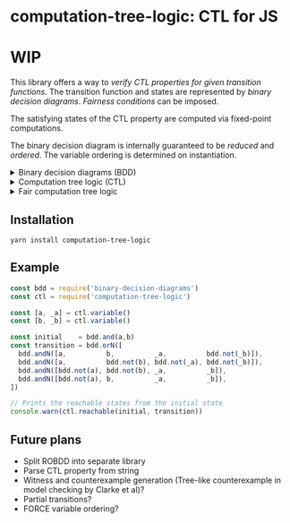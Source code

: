 # computation-tree-logic: CTL for JS

# WIP

This library offers a way to *verify CTL properties for given transition functions*. The transition function and states are represented by *binary decision diagrams*. *Fairness conditions* can be imposed.

The satisfying states of the CTL property are computed via fixed-point computations.

The binary decision diagram is internally guaranteed to be *reduced* and *ordered*. The variable ordering is determined on instantiation.

<details>
  <summary>Binary decision diagrams (BDD)</summary>
  <ol>
    In <a href="https://en.wikipedia.org/wiki/Computer_science">computer science</a>, a <b>binary decision diagram</b> (<b>BDD</b>) or <b>branching program</b> is a <a href="https://en.wikipedia.org/wiki/Data_structure">data structure</a> that is used to represent a <a href="https://en.wikipedia.org/wiki/Boolean_function">Boolean function</a>. On a more abstract level, BDDs can be considered as a <a href="https://en.wikipedia.org/wiki/Data_compression">compressed</a> representation of <a href="https://en.wikipedia.org/wiki/Set_(mathematics)">sets</a> or <a href="https://en.wikipedia.org/wiki/Relation_(mathematics)">relations</a>. Unlike other compressed representations, operations are performed directly on the compressed representation, i.e. without decompression. Other <a href="https://en.wikipedia.org/wiki/Data_structure">data structures</a> used to represent <a href="https://en.wikipedia.org/wiki/Boolean_function">Boolean functions</a> include <a href="https://en.wikipedia.org/wiki/Negation_normal_form">negation normal form</a> (NNF), <a href="https://en.wikipedia.org/wiki/Zhegalkin_polynomial">Zhegalkin polynomials</a>, and <a href="https://en.wikipedia.org/wiki/Propositional_directed_acyclic_graph">propositional directed acyclic graphs</a> (PDAG).
    ~ <a href="https://en.wikipedia.org/wiki/Binary_decision_diagram">Wikipedia</a>, 09/10/2020
  </ol>
</details>
<details>
  <summary>Computation tree logic (CTL)</summary>
  <ol>
    <b>Computation tree logic</b> (<b>CTL</b>) is a branching-time <a href="https://en.wikipedia.org/wiki/Mathematical_logic">logic</a>, meaning that its model of time is a tree-like structure in which the future is not determined; there are different paths in the future, any one of which might be an actual path that is realized. It is used in <a href="https://en.wikipedia.org/wiki/Formal_verification">formal verification</a> of software or hardware artifacts, typically by software applications known as <a href="https://en.wikipedia.org/wiki/Model_checker">model checkers</a> which determine if a given artifact possesses <a href="https://en.wikipedia.org/wiki/Safety_(distributed_computing)">safety</a> or <a href="https://en.wikipedia.org/wiki/Liveness">liveness</a> properties. For example, CTL can specify that when some initial condition is satisfied (e.g., all program variables are positive or no cars on a highway straddle two lanes), then all possible executions of a program avoid some undesirable condition (e.g., dividing a number by zero or two cars colliding on a highway). In this example, the safety property could be verified by a model checker that explores all possible transitions out of program states satisfying the initial condition and ensures that all such executions satisfy the property. Computation tree logic is in a class of <a href="https://en.wikipedia.org/wiki/Temporal_logic">temporal logics</a> that includes <a href="https://en.wikipedia.org/wiki/Linear_temporal_logic">linear temporal logic</a> (LTL). Although there are properties expressible only in CTL and properties expressible only in LTL, all properties expressible in either logic can also be expressed in <a href="https://en.wikipedia.org/wiki/CTL*">CTL*</a>.
    ~ <a href="https://en.wikipedia.org/wiki/Computation_tree_logic">Wikipedia</a>, 09/10/2020
  </ol>
</details>
<details>
  <summary>Fair computation tree logic</summary>
  <ol>
    <b>Fair computational tree logic</b> is conventional <a href="https://en.wikipedia.org/wiki/Computational_tree_logic">computational tree logic</a> studied with explicit fairness constraints.
    ~ <a href="https://en.wikipedia.org/wiki/Fair_computational_tree_logic">Wikipedia</a>, 09/10/2020
  </ol>
</details>


## Installation
```
yarn install computation-tree-logic
```

## Example

```javascript
const bdd = require('binary-decision-diagrams')
const ctl = require('computation-tree-logic')

const [a, _a] = ctl.variable()
const [b, _b] = ctl.variable()

const initial    = bdd.and(a,b)
const transition = bdd.orN([
  bdd.andN([a,          b,          _a,          bdd.not(_b)]),
  bdd.andN([a,          bdd.not(b), bdd.not(_a), bdd.not(_b)]),
  bdd.andN([bdd.not(a), bdd.not(b), _a,          _b]),
  bdd.andN([bdd.not(a), b,          _a,          _b]),
])

// Prints the reachable states from the initial state
console.warn(ctl.reachable(initial, transition))
```

## Future plans
 - Split ROBDD into separate library
 - Parse CTL property from string
 - Witness and counterexample generation (Tree-like counterexample in model checking by Clarke et al)?
 - Partial transitions?
 - FORCE variable ordering?
